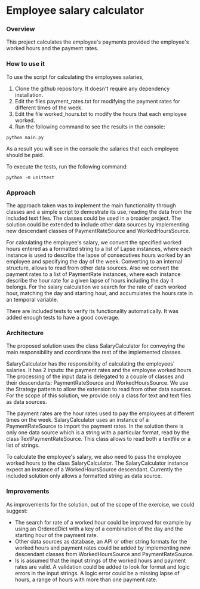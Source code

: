 # Employee salary calculator


### Overview

This project calculates the employee's payments provided the employee's worked hours and the payment rates.


### How to use it

To use the script for calculating the employees salaries, 
1. Clone the github repository. It doesn't require any dependency installation.
2. Edit the files payment_rates.txt for modifying the payment rates for different times of the week.
3. Edit the file worked_hours.txt to modify the hours that each employee worked.
4. Run the following command to see the results in the console:
```
python main.py
```

As a result you will see in the console the salaries that each employee should be paid.

To execute the tests, run the following command:
```
python -m unittest
```


### Approach

The approach taken was to implement the main functionality through classes and a simple script to demostrate its use, reading the data from the included text files. The classes could be used in a broader project. The solution could be extended to include other data sources by implementing new descendant classes of PaymentRateSource and WorkedHoursSource. 

For calculating the employee's salary, we convert the specified worked hours entered as a formatted string to a list of Lapse instances, where each instance is used to describe the lapse of consecutives hours worked by an employee and specifying the day of the week. Converting to an internal structure, allows to read from other data sources. Also we convert the payment rates to a list of PaymentRate instances, where each instance describe the hour rate for a given lapse of hours including the day it belongs. For the salary calculation we search for the rate of each worked hour, matching the day and starting hour, and accumulates the hours rate in an temporal variable. 

There are included tests to verify its functionality automatically. It was added enough tests to have a good coverage.


### Architecture

The proposed solution uses the class SalaryCalculator for conveying the main responsibility and coordinate the rest of the implemented classes. 

SalaryCalculator has the responsibility of calculating the employees' salaries. It has 2 inputs: the payment rates and the employee worked hours. The processing of the input data is delegated to a couple of classes and their descendants: PaymentRateSource and WorkedHoursSource. We use the Strategy pattern to allow the extension to read from other data sources. For the scope of this solution, we provide only a class for text and text files as data sources.

The payment rates are the hour rates used to pay the employees at different times on the week. SalaryCalculator uses an instance of a PaymentRateSource to import the payment rates. In the solution there is only one data source which is a string with a particular format, read by the class TextPaymentRateSource. This class allows to read both a textfile or a list of strings. 

To calculate the employee's salary, we also need to pass the employee worked hours to the class SalaryCalculator. The SalaryCalculator instance expect an instance of a WorkedHoursSource descendant. Currently the included solution only allows a formatted string as data source. 


### Improvements

As improvements for the solution, out of the scope of the exercise, we could suggest:
- The search for rate of a worked hour could be improved for example by using an OrderedDict with a key of a combination of the day and the starting hour of the payment rate.
- Other data sources as database, an API or other string formats for the worked hours and payment rates could be added by implementing new descendant classes from WorkedHoursSource and PaymentRateSource.
- Is is assumed that the input strings of the worked hours and payment rates are valid. A validation could be added to look for format and logic errors in the input strings. A logic error could be a missing lapse of hours, a range of hours with more than one payment rate.

